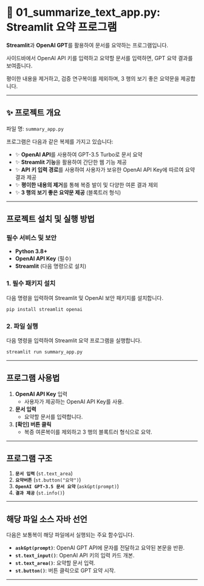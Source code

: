 # 📝 01_summarize_text_app.py: Streamlit 요약 프로그램

**Streamlit**과 **OpenAI GPT**를 활용하여 문서를 요약하는 프로그램입니다.

사이드바에서 OpenAI API 키를 입력하고 요약할 문서를 입력하면, GPT 요약 결과를 보여줍니다. 

평이한 내용을 제거하고, 검증 연구복이를 제외하며, 3 행의 보기 좋은 요약문을 제공합니다.

---

## ✨ **프로젝트 개요**
파일 명: `summary_app.py`

프로그램은 다음과 같은 복제를 가지고 있습니다:

- ✨ **OpenAI API**를 사용하여 GPT-3.5 Turbo로 문서 요약
- ✨ **Streamlit 기능**을 활용하여 간단한 웹 기능 제공
- ✨ **API 키 입력 경로**를 사용하여 사용자가 보유한 OpenAI API Key에 따르여 요약 결과 제공
- ✨ **평이한 내용의 제거**를 통해 복증 발이 및 다양한 여론 결과 제외
- ✨ **3 행의 보기 좋은 요약문 제공** (블록트러 형식)

---

## 프로젝트 설치 및 실행 방법

### 필수 서비스 및 보안
- **Python 3.8+**
- **OpenAI API Key** (필수)
- **Streamlit** (다음 명령으로 설치)

### 1. **필수 패키지 설치**
다음 명령을 입력하여 Streamlit 및 OpenAI 보안 패키지를 설치합니다.
```bash
pip install streamlit openai
```

### 2. **파일 실행**
다음 명령을 입력하여 Streamlit 요약 프로그램을 실행합니다.
```bash
streamlit run summary_app.py
```

---

## 프로그램 사용법

1. **OpenAI API Key** 입력
   - 사용자가 제공하는 OpenAI API Key를 사용.
2. **문서 입력**
   - 요약할 문서를 입력합니다.
3. **[확인] 버튼 클릭**
   - 복증 여론복이를 제외하고 3 행의 블록트러 형식으로 요약.

---

## 프로그램 구조

1. **`문서 입력`** (`st.text_area`)
2. **`요약버튼`** (`st.button("요약")`)
3. **`OpenAI GPT-3.5 문서 요약`** (`askGpt(prompt)`)
4. **`결과 제공`** (`st.info()`)

---

## 해당 파일 소스 자바 선언

다음은 보통복이 해당 파일에서 실행되는 주요 함수입니다.

- **`askGpt(prompt)`**: OpenAI GPT API에 문자를 전달하고 요약된 본문을 반환.
- **`st.text_input()`**: OpenAI API 키의 입력 카드 개본.
- **`st.text_area()`**: 요약할 문서 입력.
- **`st.button()`**: 버튼 클릭으로 GPT 요약 시작.

---
